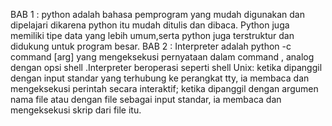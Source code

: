 BAB 1 : python adalah bahasa pemprogram yang mudah digunakan dan dipelajari dikarena python itu mudah ditulis dan dibaca. Python juga  memiliki tipe data yang lebih umum,serta python juga terstruktur dan didukung untuk program besar.
BAB 2 : Interpreter adalah python  -c command [arg] yang mengeksekusi pernyataan dalam command , analog dengan opsi shell .Interpreter beroperasi seperti shell Unix: ketika dipanggil dengan input standar yang terhubung ke perangkat tty, ia membaca dan mengeksekusi perintah secara interaktif; ketika dipanggil dengan argumen nama file atau dengan file sebagai input standar, ia membaca dan mengeksekusi skrip dari file itu.
